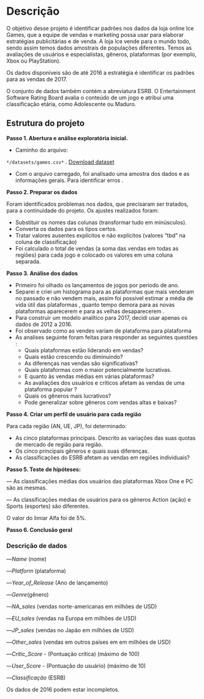 # Descrição

O objetivo desse projeto é identificar padrões nos dados da loja online Ice Games, que a equipe de vendas e marketing possa usar para elaborar estratégias publicitárias e de venda. A loja Ice vende para o mundo todo, sendo assim temos dados amostrais de populações diferentes. Temos as avaliações de usuários e especialistas, gêneros, plataformas (por exemplo, Xbox ou PlayStation).

Os dados disponíveis são de até 2016 a estratégia é identificar os padrões para as vendas de 2017. 

O conjunto de dados também contém a abreviatura ESRB. O Entertainment Software Rating Board avalia o conteúdo de um jogo e atribui uma classificação etária, como Adolescente ou Maduro.

## Estrutura do projeto

**Passo 1. Abertura e análise exploratória inicial.**  

- Caminho do arquivo:


`*/datasets/games.csv*` . [Download dataset](https://practicum-content.s3.us-west-1.amazonaws.com/datasets/games.csv)


- Com o arquivo carregado, foi analisado uma amostra dos dados e as informações gerais. Para identificar erros .

**Passo 2. Preparar os dados**

Foram identificados  problemas nos dados, que precisaram ser tratados, para a continuidade do projeto. Os ajustes realizados foram: 

- Substituir os nomes das colunas (transformar tudo em minúsculos).
- Converta os dados para os tipos certos.
- Tratar valores ausentes explícitos e não explícitos (valores “tbd” na coluna de classificação)
- Foi calculado o total de vendas (a soma das vendas em todas as regiões) para cada jogo e colocado os valores em uma coluna separada.

**Passo 3. Análise dos dados**

- Primeiro foi olhado os lançamentos de jogos por período de ano.
- Separei e criei um histograma para as plataformas que mais venderam no passado e não vendem mais, assim foi possível estimar a média de vida útil das plataformas , quanto tempo demora para as novas plataformas aparecerem e para as velhas desaparecerem  .
- Para construir um modelo analítico para 2017, decidi usar apenas os dados de 2012 a 2016.
- Foi observado como as vendes variam de plataforma para plataforma
- As analises seguinte foram feitas para responder as seguintes questões  :
    - Quais plataformas estão liderando em vendas?
    - Quais estão crescendo ou diminuindo?
    - As diferenças nas vendas são significativas?
    - Quais plataformas com o maior potencialmente lucrativas.
    - E quanto às vendas médias em várias plataformas?
    - As avaliações dos usuários e críticos afetam as vendas de uma plataforma popular ?
    - Quais os gêneros mais lucrativos?
    - Pode generalizar sobre gêneros com vendas altas e baixas?
    

**Passo 4. Criar um perfil de usuário para cada região**

Para cada região (AN, UE, JP), foi determinado:

- As cinco plataformas principais. Descrito as variações das suas quotas de mercado de região para região.
- Os cinco principais gêneros e quais suas diferenças.
- As classificações do ESRB afetam as vendas em regiões individuais?

**Passo 5. Teste de hipóteses:**

— As classificações médias dos usuários das plataformas Xbox One e PC são as mesmas.

— As classificações médias de usuários para os gêneros Action (ação) e Sports (esportes) são diferentes.

O valor do limiar Alfa foi de 5%.

**Passo 6.  Conclusão geral**

### Descrição de dados

—*Name* (nome)

—*Platform* (plataforma)

—*Year_of_Release* (Ano de lançamento)

—*Genre*(gênero)

—*NA_sales* (vendas norte-americanas em milhões de USD)

—*EU_sales* (vendas na Europa em milhões de USD)

—*JP_sales* (vendas no Japão em milhões de USD)

—*Other_sales* (vendas em outros países em em milhões de USD)

—*Critic_Score* - (Pontuação crítica) (máximo de 100)

—*User_Score* -  (Pontuação do usuário) (máximo de 10)

—*Classificação* (ESRB)

Os dados de 2016 podem estar incompletos.